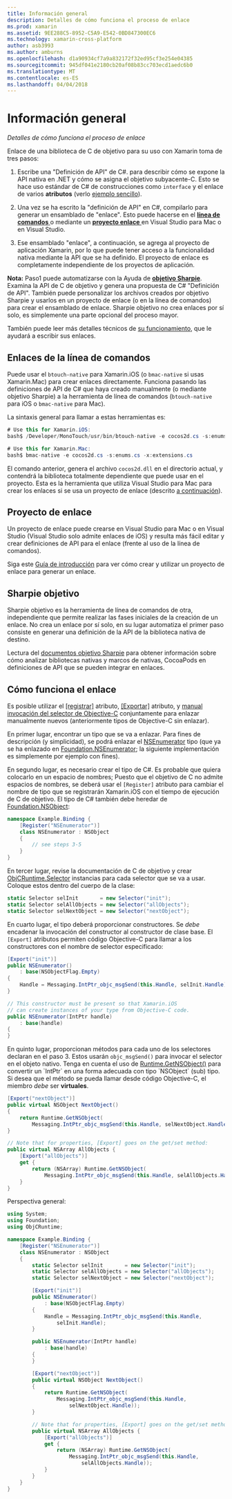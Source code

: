 ```yaml
---
title: Información general
description: Detalles de cómo funciona el proceso de enlace
ms.prod: xamarin
ms.assetid: 9EE288C5-8952-C5A9-E542-0BD847300EC6
ms.technology: xamarin-cross-platform
author: asb3993
ms.author: amburns
ms.openlocfilehash: d1a90934cf7a9a832172f32ed95cf3e254e04385
ms.sourcegitcommit: 945df041e2180cb20af08b83cc703ecd1aedc6b0
ms.translationtype: MT
ms.contentlocale: es-ES
ms.lasthandoff: 04/04/2018
---
```

# <a name="overview"></a>Información general

_Detalles de cómo funciona el proceso de enlace_

Enlace de una biblioteca de C de objetivo para su uso con Xamarin toma de tres pasos:

1. Escribe una "Definición de API" de C#. para describir cómo se expone la API nativa en .NET y cómo se asigna el objetivo subyacente-C. Esto se hace uso estándar de C# de construcciones como `interface` y el enlace de varios **atributos** (verlo [ejemplo sencillo](~/cross-platform/macios/binding/objective-c-libraries.md#Binding_an_API)).

2. Una vez se ha escrito la "definición de API" en C#, compilarlo para generar un ensamblado de "enlace". Esto puede hacerse en el [ **línea de comandos** ](#commandline) o mediante un [ **proyecto enlace** ](#bindingproject) en Visual Studio para Mac o en Visual Studio.

3. Ese ensamblado "enlace", a continuación, se agrega al proyecto de aplicación Xamarin, por lo que puede tener acceso a la funcionalidad nativa mediante la API que se ha definido.
  El proyecto de enlace es completamente independiente de los proyectos de aplicación.

**Nota:** Paso1 puede automatizarse con la Ayuda de [ **objetivo Sharpie**](#objectivesharpie). Examina la API de C de objetivo y genera una propuesta de C# "Definición de API". También puede personalizar los archivos creados por objetivo Sharpie y usarlos en un proyecto de enlace (o en la línea de comandos) para crear el ensamblado de enlace. Sharpie objetivo no crea enlaces por sí solo, es simplemente una parte opcional del proceso mayor.

También puede leer más detalles técnicos de [su funcionamiento](#howitworks), que le ayudará a escribir sus enlaces.

<a name="Command_Line_Bindings" /><a name="commandline" />

## <a name="command-line-bindings"></a>Enlaces de la línea de comandos

Puede usar el `btouch-native` para Xamarin.iOS (o `bmac-native` si usas Xamarin.Mac) para crear enlaces directamente. Funciona pasando las definiciones de API de C# que haya creado manualmente (o mediante objetivo Sharpie) a la herramienta de línea de comandos (`btouch-native` para iOS o `bmac-native` para Mac).


La sintaxis general para llamar a estas herramientas es:

```csharp
# Use this for Xamarin.iOS:
bash$ /Developer/MonoTouch/usr/bin/btouch-native -e cocos2d.cs -s:enums.cs -x:extensions.cs
```

```csharp
# Use this for Xamarin.Mac:
bash$ bmac-native -e cocos2d.cs -s:enums.cs -x:extensions.cs
```

El comando anterior, genera el archivo `cocos2d.dll` en el directorio actual, y contendrá la biblioteca totalmente dependiente que puede usar en el proyecto. Esta es la herramienta que utiliza Visual Studio para Mac para crear los enlaces si se usa un proyecto de enlace (descrito [a continuación](#bindingproject)).


<a name="bindingproject" />

## <a name="binding-project"></a>Proyecto de enlace

Un proyecto de enlace puede crearse en Visual Studio para Mac o en Visual Studio (Visual Studio solo admite enlaces de iOS) y resulta más fácil editar y crear definiciones de API para el enlace (frente al uso de la línea de comandos).

Siga este [Guía de introducción](~/cross-platform/macios/binding/objective-c-libraries.md#Getting_Started) para ver cómo crear y utilizar un proyecto de enlace para generar un enlace.

<a name="objectivesharpie" />

## <a name="objective-sharpie"></a>Sharpie objetivo

Sharpie objetivo es la herramienta de línea de comandos de otra, independiente que permite realizar las fases iniciales de la creación de un enlace. No crea un enlace por sí solo, en su lugar automatiza el primer paso consiste en generar una definición de la API de la biblioteca nativa de destino.

Lectura del [documentos objetivo Sharpie](~/cross-platform/macios/binding/objective-sharpie/index.md) para obtener información sobre cómo analizar bibliotecas nativas y marcos de nativas, CocoaPods en definiciones de API que se pueden integrar en enlaces.

<a name="howitworks" />

## <a name="how-binding-works"></a>Cómo funciona el enlace

Es posible utilizar el [[registrar]](https://developer.xamarin.com/api/type/Foundation.RegisterAttribute/) atributo, [[Exportar]](https://developer.xamarin.com/api/type/Foundation.ExportAttribute/) atributo, y [manual invocación del selector de Objective-C](~/ios/internals/objective-c-selectors.md) conjuntamente para enlazar manualmente nuevos (anteriormente tipos de Objective-C sin enlazar).

En primer lugar, encontrar un tipo que se va a enlazar. Para fines de descripción (y simplicidad), se podrá enlazar el [NSEnumerator](http://developer.apple.com/iphone/library/documentation/Cocoa/Reference/Foundation/Classes/NSEnumerator_Class/Reference/Reference.html) tipo (que ya se ha enlazado en [Foundation.NSEnumerator](https://developer.xamarin.com/api/type/Foundation.NSEnumerator/); la siguiente implementación es simplemente por ejemplo con fines).

En segundo lugar, es necesario crear el tipo de C#. Es probable que quiera colocarlo en un espacio de nombres; Puesto que el objetivo de C no admite espacios de nombres, se deberá usar el `[Register]` atributo para cambiar el nombre de tipo que se registrarán Xamarin.iOS con el tiempo de ejecución de C de objetivo. El tipo de C# también debe heredar de [Foundation.NSObject](https://developer.xamarin.com/api/type/Foundation.NSObject/):

```csharp
namespace Example.Binding {
    [Register("NSEnumerator")]
    class NSEnumerator : NSObject
    {
        // see steps 3-5
    }
}
```

En tercer lugar, revise la documentación de C de objetivo y crear [ObjCRuntime.Selector](https://developer.xamarin.com/api/type/ObjCRuntime.Selector/) instancias para cada selector que se va a usar. Coloque estos dentro del cuerpo de la clase:

```csharp
static Selector selInit       = new Selector("init");
static Selector selAllObjects = new Selector("allObjects");
static Selector selNextObject = new Selector("nextObject");
```

En cuarto lugar, el tipo deberá proporcionar constructores. Se *debe* encadenar la invocación del constructor al constructor de clase base. El `[Export]` atributos permiten código Objective-C para llamar a los constructores con el nombre de selector especificado:

```csharp
[Export("init")]
public NSEnumerator()
    : base(NSObjectFlag.Empty)
{
    Handle = Messaging.IntPtr_objc_msgSend(this.Handle, selInit.Handle);
}
```

```csharp
// This constructor must be present so that Xamarin.iOS
// can create instances of your type from Objective-C code.
public NSEnumerator(IntPtr handle)
    : base(handle)
{
}
```

En quinto lugar, proporcionan métodos para cada uno de los selectores declaran en el paso 3. Estos usarán `objc_msgSend()` para invocar el selector en el objeto nativo. Tenga en cuenta el uso de [Runtime.GetNSObject()](https://developer.xamarin.com/api/member/ObjCRuntime.Runtime.GetNSObject/(System.IntPtr)) para convertir un `IntPtr` en una forma adecuada con tipo `NSObject` (sub) tipo. Si desea que el método se pueda llamar desde código Objective-C, el miembro *debe* ser **virtuales**.

```csharp
[Export("nextObject")]
public virtual NSObject NextObject()
{
    return Runtime.GetNSObject(
        Messaging.IntPtr_objc_msgSend(this.Handle, selNextObject.Handle));
}
```

```csharp
// Note that for properties, [Export] goes on the get/set method:
public virtual NSArray AllObjects {
    [Export("allObjects")]
    get {
        return (NSArray) Runtime.GetNSObject(
            Messaging.IntPtr_objc_msgSend(this.Handle, selAllObjects.Handle));
    }
}
```

Perspectiva general:

```csharp
using System;
using Foundation;
using ObjCRuntime;

namespace Example.Binding {
    [Register("NSEnumerator")]
    class NSEnumerator : NSObject
    {
        static Selector selInit       = new Selector("init");
        static Selector selAllObjects = new Selector("allObjects");
        static Selector selNextObject = new Selector("nextObject");

        [Export("init")]
        public NSEnumerator()
            : base(NSObjectFlag.Empty)
        {
            Handle = Messaging.IntPtr_objc_msgSend(this.Handle,
                selInit.Handle);
        }

        public NSEnumerator(IntPtr handle)
            : base(handle)
        {
        }

        [Export("nextObject")]
        public virtual NSObject NextObject()
        {
            return Runtime.GetNSObject(
                Messaging.IntPtr_objc_msgSend(this.Handle,
                    selNextObject.Handle));
        }

        // Note that for properties, [Export] goes on the get/set method:
        public virtual NSArray AllObjects {
            [Export("allObjects")]
            get {
                return (NSArray) Runtime.GetNSObject(
                    Messaging.IntPtr_objc_msgSend(this.Handle,
                        selAllObjects.Handle));
            }
        }
    }
}
```

